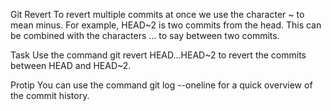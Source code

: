 Git Revert
To revert multiple commits at once we use the character ~ to mean minus. For example, HEAD~2 is two commits from the head. This can be combined with the characters ... to say between two commits.

Task
Use the command git revert HEAD...HEAD~2 to revert the commits between HEAD and HEAD~2.

Protip
You can use the command git log --oneline for a quick overview of the commit history.


